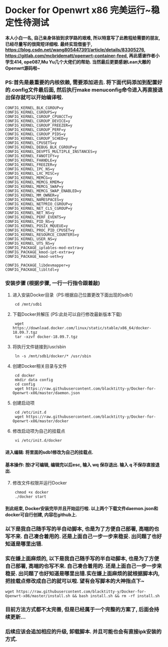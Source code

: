 Docker for Openwrt x86 完美运行~稳定性待测试
====


#### 本人小白一名, 自己亲身体验到求学路的艰难, 所以特意写了此教程给需要的朋友, 已经尽量写的很简短详细啦. 最终实现借鉴于, https://blog.csdn.net/wang805447391/article/details/83305276, https://gitlab.com/mcbridematt/openwrt-container-feed, 再此感谢作者小学生414, ope087,Mu Yu几个大佬们的帮助. 当然最后更要感谢Lean大雕的Openwrt源码啦~



### PS:首先是最重要的内核依赖, 需要添加进去. 将下面代码添加到配置好的.config文件最后面, 然后执行make menuconfig命令进入再直接退出保存就可以开始编译啦.
    CONFIG_KERNEL_BLK_CGROUP=y
    CONFIG_KERNEL_CGROUPS=y
    CONFIG_KERNEL_CGROUP_CPUACCT=y
    CONFIG_KERNEL_CGROUP_DEVICE=y
    CONFIG_KERNEL_CGROUP_FREEZER=y
    CONFIG_KERNEL_CGROUP_PERF=y
    CONFIG_KERNEL_CGROUP_PIDS=y
    CONFIG_KERNEL_CGROUP_SCHED=y
    CONFIG_KERNEL_CPUSETS=y
    CONFIG_KERNEL_DEBUG_BLK_CGROUP=y
    CONFIG_KERNEL_DEVPTS_MULTIPLE_INSTANCES=y
    CONFIG_KERNEL_FANOTIFY=y
    CONFIG_KERNEL_FHANDLE=y
    CONFIG_KERNEL_FREEZER=y
    CONFIG_KERNEL_IPC_NS=y
    CONFIG_KERNEL_LXC_MISC=y
    CONFIG_KERNEL_MEMCG=y
    CONFIG_KERNEL_MEMCG_KMEM=y
    CONFIG_KERNEL_MEMCG_SWAP=y
    CONFIG_KERNEL_MEMCG_SWAP_ENABLED=y
    CONFIG_KERNEL_MM_OWNER=y
    CONFIG_KERNEL_NAMESPACES=y
    CONFIG_KERNEL_NETPRIO_CGROUP=y
    CONFIG_KERNEL_NET_CLS_CGROUP=y
    CONFIG_KERNEL_NET_NS=y
    CONFIG_KERNEL_PERF_EVENTS=y
    CONFIG_KERNEL_PID_NS=y
    CONFIG_KERNEL_POSIX_MQUEUE=y
    CONFIG_KERNEL_PROC_PID_CPUSET=y
    CONFIG_KERNEL_RESOURCE_COUNTERS=y
    CONFIG_KERNEL_USER_NS=y
    CONFIG_KERNEL_UTS_NS=y
    CONFIG_PACKAGE_iptables-mod-extra=y
    CONFIG_PACKAGE_kmod-ipt-extra=y
    CONFIG_PACKAGE_kmod-veth=y
    
    CONFIG_PACKAGE_libdevmapper=y
    CONFIG_PACKAGE_libltdl=y





### 安装步骤 (根据步骤, 一行一行指令跟着敲)

1. 进入安装Docker目录（PS:根据自己位置更改下面出现的sdb1）

		cd /mnt/sdb1

2. 下载Docker并解压 (PS:此处可以自行修改最新版本下载)

		wget https://download.docker.com/linux/static/stable/x86_64/docker-18.09.7.tgz
		tar -xzvf docker-18.09.7.tgz

3. 将执行文件链接到/usr/sbin

		ln -s /mnt/sdb1/docker/* /usr/sbin

4. 创建Docker相关目录与文件

		cd docker
		mkdir data config
		cd config
		wget https://raw.githubusercontent.com/blacktitty-y/Docker-for-Openwrt-x86/master/daemon.json

5. 创建启动项

		cd /etc/init.d
		wget https://raw.githubusercontent.com/blacktitty-y/Docker-for-Openwrt-x86/master/docker

6. 修改启动项为自己的挂载点

		vi /etc/init.d/docker


#### 进入编辑: 将里面的sdb1修改为自己的挂载点. 
#### 基本操作: 按i才可编辑, 编辑完以后esc, 输入 wq 保存退出. 输入 q 不保存直接退出.


7. 修改文件权限并运行Docker

		chmod +x docker
		./docker start


#### 到此结束, Docker安装完毕并且开始运行啦. 以上两个下载文件daemon.json和docker可自行创建, 内容在github上.



### 以下是我自己随手写的半自动脚本, 也是为了方便自己部署, 高端的也写不来. 自己凑合着用的. 还是上面自己一步一步来稳妥. 出问题了也好知道是哪里出错.

### 实在嫌上面麻烦的, 以下是我自己随手写的半自动脚本, 也是为了方便自己部署, 高端的也写不来. 自己凑合着用的. 还是上面自己一步一步来稳妥. 出问题了也好知道是哪里出错.实在嫌上面麻烦的就根据脚本内, 把挂载点修改成自己的就可以啦. 望有会写脚本的大神指点下~

	wget https://raw.githubusercontent.com/blacktitty-y/Docker-for-Openwrt-x86/master/install.sh && bash install.sh && rm -rf install.sh

### 目前方法方式都不太完善, 但是已经属于一个完整的方案了, 后面会持续更新...

### 后续应该会追加相应的升级, 卸载脚本. 并且可能也会有直接ipk安装的方式.

